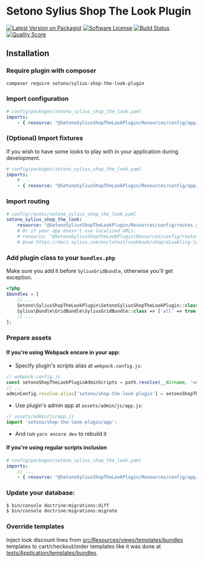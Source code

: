 # Setono Sylius Shop The Look Plugin

[![Latest Version on Packagist][ico-version]][link-packagist]
[![Software License][ico-license]](LICENSE)
[![Build Status][ico-github-actions]][link-github-actions]
[![Quality Score][ico-code-quality]][link-code-quality]

## Installation

### Require plugin with composer

```bash
composer require setono/sylius-shop-the-look-plugin
```

### Import configuration

```yaml
# config/packages/setono_sylius_shop_the_look.yaml
imports:
    - { resource: "@SetonoSyliusShopTheLookPlugin/Resources/config/app/config.yaml" }
```

### (Optional) Import fixtures

If you wish to have some looks to play with in your application during development.

```yaml
# config/packages/setono_sylius_shop_the_look.yaml
imports:
    # ...
    - { resource: "@SetonoSyliusShopTheLookPlugin/Resources/config/app/fixtures.yaml" }
```

### Import routing

```yaml
# config/routes/setono_sylius_shop_the_look.yaml
setono_sylius_shop_the_look:
    resource: "@SetonoSyliusShopTheLookPlugin/Resources/config/routes.yaml"
    # Or if your app doesn't use localized URLs:
    # resource: "@SetonoSyliusShopTheLookPlugin/Resources/config/routes_no_locale.yaml"
    # @see https://docs.sylius.com/en/latest/cookbook/shop/disabling-localised-urls.html
```

### Add plugin class to your `bundles.php`

Make sure you add it before `SyliusGridBundle`, otherwise you'll get exception.

```php
<?php
$bundles = [
    // ...
    Setono\SyliusShopTheLookPlugin\SetonoSyliusShopTheLookPlugin::class => ['all' => true],
    Sylius\Bundle\GridBundle\SyliusGridBundle::class => ['all' => true],
    // ...
];
```

### Prepare assets

#### If you're using Webpack encore in your app:

- Specify plugin's scripts alias at `webpack.config.js`:

```js
// webpack.config.js
const setonoShopTheLookPluginAdminScripts = path.resolve(__dirname, 'vendor/setono/sylius-shop-the-look-plugin/src/Resources/private/admin/js/');
// ...
adminConfig.resolve.alias['setono/shop-the-look-plugin'] = setonoShopTheLookPluginAdminScripts;
```

- Use plugin's admin app at `assets/admin/js/app.js`:

```js
// assets/admin/js/app.js
import 'setono/shop-the-look-plugin/app';
```

- And run `yarn encore dev` to rebuild it

#### If you're using regular scripts inclusion

```yaml
# config/packages/setono_sylius_shop_the_look.yaml
imports:
    // ...
    - { resource: "@SetonoSyliusShopTheLookPlugin/Resources/config/app/ui/admin.yaml" }
```

### Update your database:

```bash
$ bin/console doctrine:migrations:diff
$ bin/console doctrine:migrations:migrate
```

### Override templates

Inject look discount lines from [src/Resources/views/templates/bundles](src/Resources/views/templates/bundles) templates
to cart/checkout/order templates like it was done at [tests/Application/templates/bundles](tests/Application/templates/bundles).

[ico-version]: https://img.shields.io/packagist/v/setono/sylius-shop-the-look-plugin.svg
[ico-license]: https://img.shields.io/badge/license-MIT-brightgreen.svg
[ico-github-actions]: https://github.com/Setono/SyliusShopTheLookPlugin/workflows/build/badge.svg
[ico-code-quality]: https://img.shields.io/scrutinizer/g/Setono/SyliusShopTheLookPlugin.svg

[link-packagist]: https://packagist.org/packages/setono/sylius-shop-the-look-plugin
[link-github-actions]: https://github.com/Setono/SyliusShopTheLookPlugin/actions
[link-code-quality]: https://scrutinizer-ci.com/g/Setono/SyliusShopTheLookPlugin
